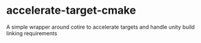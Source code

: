 accelerate-target-cmake
=======================

A simple wrapper around cotire to accelerate targets and handle unity build linking requirements
